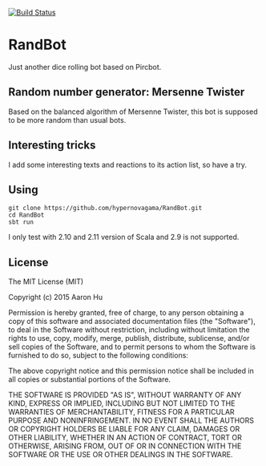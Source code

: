 [![Build Status](https://travis-ci.org/inflation/RandBot.svg?branch=master)](https://travis-ci.org/inflation/RandBot)
# RandBot
Just another dice rolling bot based on Pircbot.

## Random number generator: Mersenne Twister
Based on the balanced algorithm of Mersenne Twister, this bot is supposed to be more random than usual bots.

## Interesting tricks
I add some interesting texts and reactions to its action list, so have a try.

## Using
```
git clone https://github.com/hypernovagama/RandBot.git
cd RandBot
sbt run
```
I only test with 2.10 and 2.11 version of Scala and 2.9 is not supported.

## License
The MIT License (MIT)

Copyright (c) 2015 Aaron Hu

Permission is hereby granted, free of charge, to any person obtaining a copy
of this software and associated documentation files (the "Software"), to deal
in the Software without restriction, including without limitation the rights
to use, copy, modify, merge, publish, distribute, sublicense, and/or sell
copies of the Software, and to permit persons to whom the Software is
furnished to do so, subject to the following conditions:

The above copyright notice and this permission notice shall be included in
all copies or substantial portions of the Software.

THE SOFTWARE IS PROVIDED "AS IS", WITHOUT WARRANTY OF ANY KIND, EXPRESS OR
IMPLIED, INCLUDING BUT NOT LIMITED TO THE WARRANTIES OF MERCHANTABILITY,
FITNESS FOR A PARTICULAR PURPOSE AND NONINFRINGEMENT. IN NO EVENT SHALL THE
AUTHORS OR COPYRIGHT HOLDERS BE LIABLE FOR ANY CLAIM, DAMAGES OR OTHER
LIABILITY, WHETHER IN AN ACTION OF CONTRACT, TORT OR OTHERWISE, ARISING FROM,
OUT OF OR IN CONNECTION WITH THE SOFTWARE OR THE USE OR OTHER DEALINGS IN
THE SOFTWARE.
